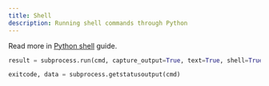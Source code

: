 ```yaml
---
title: Shell
description: Running shell commands through Python
---
```


Read more in [Python shell](https://github.com/MichaelCurrin/learn-to-code/tree/master/en/topics/scripting_languages/Python/shell) guide.

```python
result = subprocess.run(cmd, capture_output=True, text=True, shell=True)
```


```python
exitcode, data = subprocess.getstatusoutput(cmd)
```
